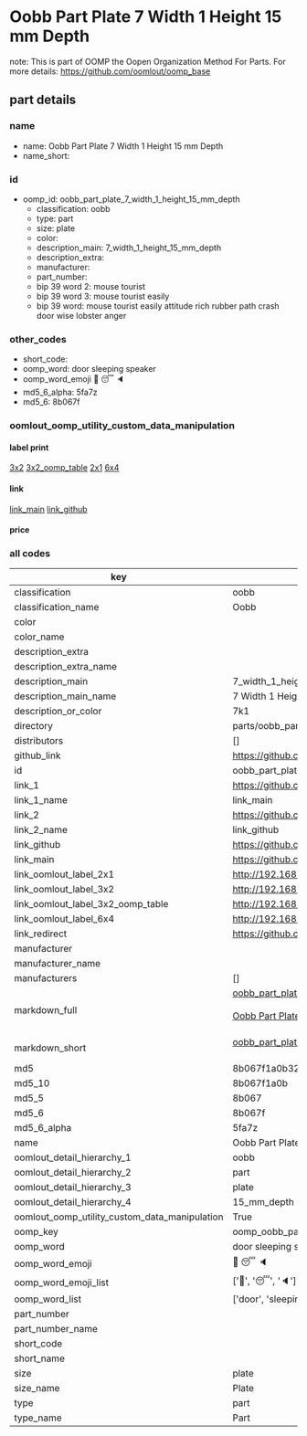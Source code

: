 # Oobb Part Plate 7 Width 1 Height 15 mm Depth  

note: This is part of OOMP the Oopen Organization Method For Parts. For more details: https://github.com/oomlout/oomp_base

##  part details
  







### name
* name: Oobb Part Plate 7 Width 1 Height 15 mm Depth
* name_short: 
### id
* oomp_id: oobb_part_plate_7_width_1_height_15_mm_depth
  * classification: oobb
  * type: part
  * size: plate
  * color: 
  * description_main: 7_width_1_height_15_mm_depth
  * description_extra: 
  * manufacturer: 
  * part_number: 
  * bip 39 word 2: mouse tourist
  * bip 39 word 3: mouse tourist easily
  * bip 39 word: mouse tourist easily attitude rich rubber path crash door wise lobster anger

### other_codes
* short_code: 
* oomp_word: door sleeping speaker
* oomp_word_emoji :door: :sleeping: :speaker:
* md5_6_alpha: 5fa7z
* md5_6: 8b067f






### oomlout_oomp_utility_custom_data_manipulation
#### label print
[3x2](http://192.168.1.245:1112/?label=oomp%205fa7z)
[3x2_oomp_table](http://192.168.1.108:1112/?label=oomp%205fa7z)
[2x1](http://192.168.1.242:1112/?label=oomp%205fa7z)
[6x4](http://192.168.1.55:1112/?label=oomp%205fa7z)    

#### link

[link_main](https://github.com/oomlout/oomlout_oomp_version_1_messy/tree/main/parts/oobb_part_plate_7_width_1_height_15_mm_depth) [link_github](https://github.com/oomlout/oomlout_oomp_version_1_messy/tree/main/parts/oobb_part_plate_7_width_1_height_15_mm_depth)                             

#### price







### all codes 
| key | value |  
| --- | --- |  
| classification | oobb |  
| classification_name | Oobb |  
| color |  |  
| color_name |  |  
| description_extra |  |  
| description_extra_name |  |  
| description_main | 7_width_1_height_15_mm_depth |  
| description_main_name | 7 Width 1 Height 15 mm Depth |  
| description_or_color | 7k1 |  
| directory | parts/oobb_part_plate_7_width_1_height_15_mm_depth |  
| distributors | [] |  
| github_link | https://github.com/oomlout/oomlout_oomp_part_src/tree/main/parts/oobb_part_plate_7_width_1_height_15_mm_depth |  
| id | oobb_part_plate_7_width_1_height_15_mm_depth |  
| link_1 | https://github.com/oomlout/oomlout_oomp_version_1_messy/tree/main/parts/oobb_part_plate_7_width_1_height_15_mm_depth |  
| link_1_name | link_main |  
| link_2 | https://github.com/oomlout/oomlout_oomp_version_1_messy/tree/main/parts/oobb_part_plate_7_width_1_height_15_mm_depth |  
| link_2_name | link_github |  
| link_github | https://github.com/oomlout/oomlout_oomp_version_1_messy/tree/main/parts/oobb_part_plate_7_width_1_height_15_mm_depth |  
| link_main | https://github.com/oomlout/oomlout_oomp_version_1_messy/tree/main/parts/oobb_part_plate_7_width_1_height_15_mm_depth |  
| link_oomlout_label_2x1 | http://192.168.1.242:1112/?label=oomp%205fa7z |  
| link_oomlout_label_3x2 | http://192.168.1.245:1112/?label=oomp%205fa7z |  
| link_oomlout_label_3x2_oomp_table | http://192.168.1.108:1112/?label=oomp%205fa7z |  
| link_oomlout_label_6x4 | http://192.168.1.55:1112/?label=oomp%205fa7z |  
| link_redirect | https://github.com/oomlout/oomlout_oomp_version_1_messy/tree/main/parts/oobb_part_plate_7_width_1_height_15_mm_depth |  
| manufacturer |  |  
| manufacturer_name |  |  
| manufacturers | [] |  
| markdown_full | [oobb_part_plate_7_width_1_height_15_mm_depth](none)<br>[](none)<br>[Oobb Part Plate 7 Width 1 Height 15 Mm Depth](none)<br><br> |  
| markdown_short | [oobb_part_plate_7_width_1_height_15_mm_depth](none)<br><br> |  
| md5 | 8b067f1a0b32741ef35ca0ea8b397c85 |  
| md5_10 | 8b067f1a0b |  
| md5_5 | 8b067 |  
| md5_6 | 8b067f |  
| md5_6_alpha | 5fa7z |  
| name | Oobb Part Plate 7 Width 1 Height 15 mm Depth |  
| oomlout_detail_hierarchy_1 | oobb |  
| oomlout_detail_hierarchy_2 | part |  
| oomlout_detail_hierarchy_3 | plate |  
| oomlout_detail_hierarchy_4 | 15_mm_depth |  
| oomlout_oomp_utility_custom_data_manipulation | True |  
| oomp_key | oomp_oobb_part_plate_7_width_1_height_15_mm_depth |  
| oomp_word | door sleeping speaker |  
| oomp_word_emoji | :door: :sleeping: :speaker: |  
| oomp_word_emoji_list | [':door:', ':sleeping:', ':speaker:'] |  
| oomp_word_list | ['door', 'sleeping', 'speaker'] |  
| part_number |  |  
| part_number_name |  |  
| short_code |  |  
| short_name |  |  
| size | plate |  
| size_name | Plate |  
| type | part |  
| type_name | Part |  
